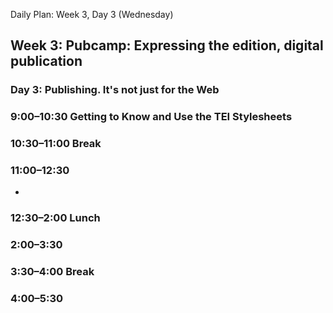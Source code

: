  Daily Plan: Week 3, Day 3 (Wednesday)

## Week 3: Pubcamp: Expressing the edition, digital publication

### Day 3: Publishing. It's not just for the Web

### 9:00–10:30 Getting to Know and Use the TEI Stylesheets

### 10:30–11:00 Break

### 11:00–12:30 
 *
### 12:30–2:00 Lunch

### 2:00–3:30

### 3:30–4:00 Break

### 4:00–5:30
